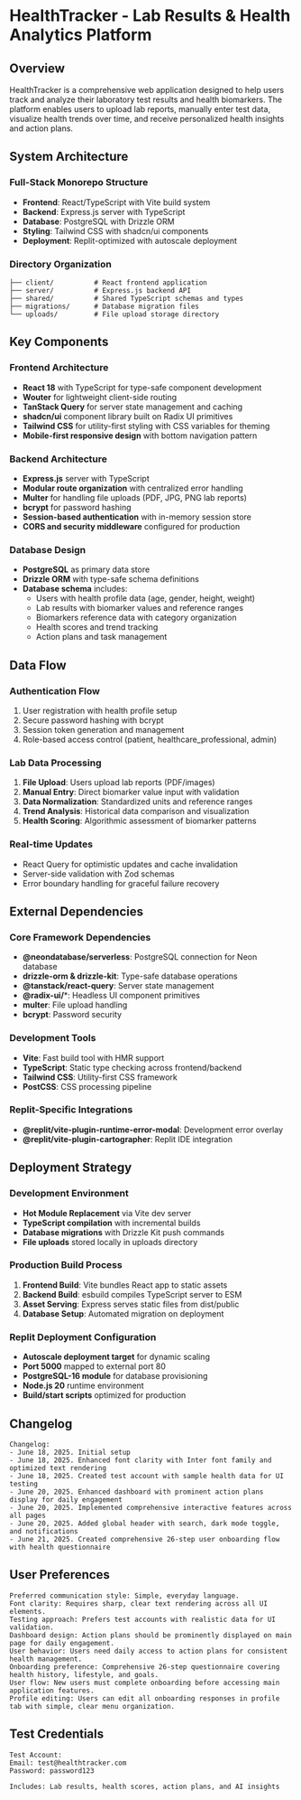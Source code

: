 # HealthTracker - Lab Results & Health Analytics Platform

## Overview

HealthTracker is a comprehensive web application designed to help users track and analyze their laboratory test results and health biomarkers. The platform enables users to upload lab reports, manually enter test data, visualize health trends over time, and receive personalized health insights and action plans.

## System Architecture

### Full-Stack Monorepo Structure
- **Frontend**: React/TypeScript with Vite build system
- **Backend**: Express.js server with TypeScript
- **Database**: PostgreSQL with Drizzle ORM
- **Styling**: Tailwind CSS with shadcn/ui components
- **Deployment**: Replit-optimized with autoscale deployment

### Directory Organization
```
├── client/          # React frontend application
├── server/          # Express.js backend API
├── shared/          # Shared TypeScript schemas and types
├── migrations/      # Database migration files
└── uploads/         # File upload storage directory
```

## Key Components

### Frontend Architecture
- **React 18** with TypeScript for type-safe component development
- **Wouter** for lightweight client-side routing
- **TanStack Query** for server state management and caching
- **shadcn/ui** component library built on Radix UI primitives
- **Tailwind CSS** for utility-first styling with CSS variables for theming
- **Mobile-first responsive design** with bottom navigation pattern

### Backend Architecture
- **Express.js** server with TypeScript
- **Modular route organization** with centralized error handling
- **Multer** for handling file uploads (PDF, JPG, PNG lab reports)
- **bcrypt** for password hashing
- **Session-based authentication** with in-memory session store
- **CORS and security middleware** configured for production

### Database Design
- **PostgreSQL** as primary data store
- **Drizzle ORM** with type-safe schema definitions
- **Database schema** includes:
  - Users with health profile data (age, gender, height, weight)
  - Lab results with biomarker values and reference ranges
  - Biomarkers reference data with category organization
  - Health scores and trend tracking
  - Action plans and task management

## Data Flow

### Authentication Flow
1. User registration with health profile setup
2. Secure password hashing with bcrypt
3. Session token generation and management
4. Role-based access control (patient, healthcare_professional, admin)

### Lab Data Processing
1. **File Upload**: Users upload lab reports (PDF/images)
2. **Manual Entry**: Direct biomarker value input with validation
3. **Data Normalization**: Standardized units and reference ranges
4. **Trend Analysis**: Historical data comparison and visualization
5. **Health Scoring**: Algorithmic assessment of biomarker patterns

### Real-time Updates
- React Query for optimistic updates and cache invalidation
- Server-side validation with Zod schemas
- Error boundary handling for graceful failure recovery

## External Dependencies

### Core Framework Dependencies
- **@neondatabase/serverless**: PostgreSQL connection for Neon database
- **drizzle-orm & drizzle-kit**: Type-safe database operations
- **@tanstack/react-query**: Server state management
- **@radix-ui/***: Headless UI component primitives
- **multer**: File upload handling
- **bcrypt**: Password security

### Development Tools
- **Vite**: Fast build tool with HMR support
- **TypeScript**: Static type checking across frontend/backend
- **Tailwind CSS**: Utility-first CSS framework
- **PostCSS**: CSS processing pipeline

### Replit-Specific Integrations
- **@replit/vite-plugin-runtime-error-modal**: Development error overlay
- **@replit/vite-plugin-cartographer**: Replit IDE integration

## Deployment Strategy

### Development Environment
- **Hot Module Replacement** via Vite dev server
- **TypeScript compilation** with incremental builds
- **Database migrations** with Drizzle Kit push commands
- **File uploads** stored locally in uploads directory

### Production Build Process
1. **Frontend Build**: Vite bundles React app to static assets
2. **Backend Build**: esbuild compiles TypeScript server to ESM
3. **Asset Serving**: Express serves static files from dist/public
4. **Database Setup**: Automated migration on deployment

### Replit Deployment Configuration
- **Autoscale deployment target** for dynamic scaling
- **Port 5000** mapped to external port 80
- **PostgreSQL-16 module** for database provisioning
- **Node.js 20** runtime environment
- **Build/start scripts** optimized for production

## Changelog

```
Changelog:
- June 18, 2025. Initial setup
- June 18, 2025. Enhanced font clarity with Inter font family and optimized text rendering
- June 18, 2025. Created test account with sample health data for UI testing
- June 20, 2025. Enhanced dashboard with prominent action plans display for daily engagement
- June 20, 2025. Implemented comprehensive interactive features across all pages
- June 20, 2025. Added global header with search, dark mode toggle, and notifications
- June 21, 2025. Created comprehensive 26-step user onboarding flow with health questionnaire
```

## User Preferences

```
Preferred communication style: Simple, everyday language.
Font clarity: Requires sharp, clear text rendering across all UI elements.
Testing approach: Prefers test accounts with realistic data for UI validation.
Dashboard design: Action plans should be prominently displayed on main page for daily engagement.
User behavior: Users need daily access to action plans for consistent health management.
Onboarding preference: Comprehensive 26-step questionnaire covering health history, lifestyle, and goals.
User flow: New users must complete onboarding before accessing main application features.
Profile editing: Users can edit all onboarding responses in profile tab with simple, clear menu organization.
```

## Test Credentials

```
Test Account:
Email: test@healthtracker.com
Password: password123

Includes: Lab results, health scores, action plans, and AI insights
```